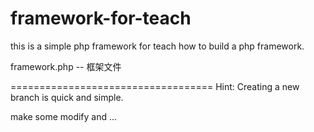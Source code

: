 framework-for-teach
===================
this is a simple php framework for teach how to build a php framework.

framework.php -- 框架文件




===================================
Hint: Creating a new branch is quick and simple.


make some modify and ...